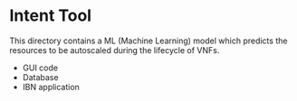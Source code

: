 # Intent Tool
This directory contains a ML (Machine Learning) model which predicts the resources to be autoscaled during the lifecycle of VNFs.
<ul>
  <li>GUI code</li>
  <li>Database</li>
  <li>IBN application</li>
</ul>
